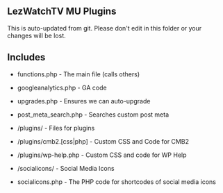 ## LezWatchTV MU Plugins

This is auto-updated from git. Please don't edit in this folder or your changes will be lost.

## Includes

* functions.php				- The main file (calls others)
* googleanalytics.php		- GA code
* upgrades.php				- Ensures we can auto-upgrade
* post_meta_search.php		- Searches custom post meta

* /plugins/					- Files for plugins
* /plugins/cmb2.[css|php]	- Custom CSS and Code for CMB2
* /plugins/wp-help.php		- Custom CSS and code for WP Help

* /socialicons/				- Social Media Icons
* socialicons.php			- The PHP code for shortcodes of social media icons
